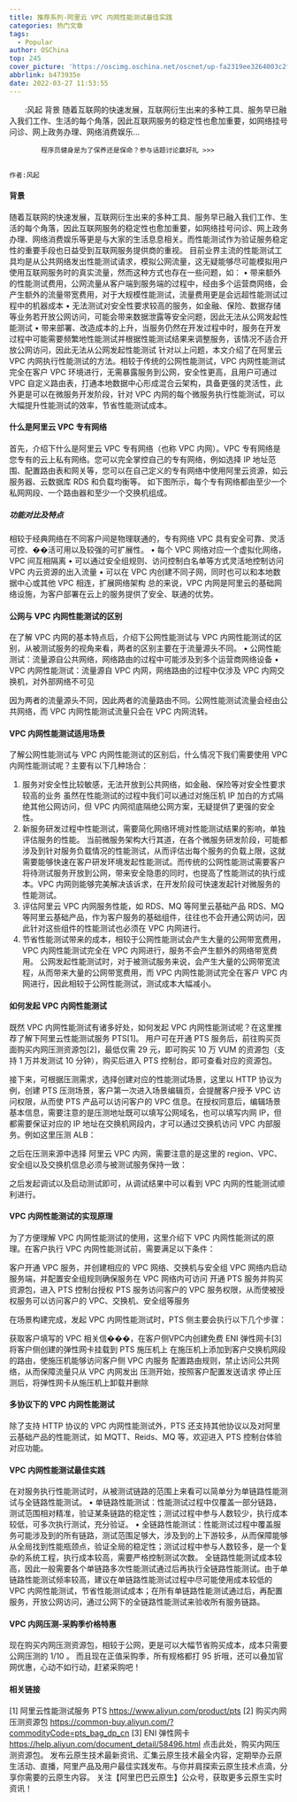 ```yaml
---
title: 推荐系列-阿里云 VPC 内网性能测试最佳实践
categories: 热门文章
tags:
  - Popular
author: OSChina
top: 245
cover_picture: 'https://oscimg.oschina.net/oscnet/up-fa2319ee3264003c2f1b4a7cbb597aae09c.png'
abbrlink: b473935e
date: 2022-03-27 11:53:55
---
```


&emsp;&emsp;:风起 背景 随着互联网的快速发展，互联网衍生出来的多种工具、服务早已融入我们工作、生活的每个角落，因此互联网服务的稳定性也愈加重要，如网络挂号问诊、网上政务办理、网络消费娱乐...
<!-- more -->

                                                                                                                    
            程序员健身是为了保养还是保命？参与话题讨论赢好礼 >>>
            
                                                                                                    作者:风起 
#### 背景 
随着互联网的快速发展，互联网衍生出来的多种工具、服务早已融入我们工作、生活的每个角落，因此互联网服务的稳定性也愈加重要，如网络挂号问诊、网上政务办理、网络消费娱乐等更是与大家的生活息息相关。而性能测试作为验证服务稳定性的重要手段也日益受到互联网服务提供商的重视。 
目前业界主流的性能测试工具均是从公共网络发出性能测试请求，模拟公网流量，这无疑能够尽可能模拟用户使用互联网服务时的真实流量，然而这种方式也存在一些问题，如： 
• 带来额外的性能测试费用，公网流量从客户端到服务端的过程中，经由多个运营商网络，会产生额外的流量带宽费用，对于大规模性能测试，流量费用更是会远超性能测试过程中的机器成本 
• 无法测试对安全性要求较高的服务，如金融、保险、数据存储等业务若开放公网访问，可能会带来数据泄露等安全问题，因此无法从公网发起性能测试 
• 带来部署、改造成本的上升，当服务仍然在开发过程中时，服务在开发过程中可能需要频繁地性能测试并根据性能测试结果来调整服务，该情况不适合开放公网访问，因此无法从公网发起性能测试 
针对以上问题，本文介绍了在阿里云 VPC 内网执行性能测试的方法。相较于传统的公网性能测试，VPC 内网性能测试完全在客户 VPC 环境进行，无需暴露服务到公网，安全性更高，且用户可通过 VPC 自定义路由表，打通本地数据中心形成混合云架构，具备更强的灵活性，此外更是可以在微服务开发阶段，针对 VPC 内网的每个微服务执行性能测试，可以大幅提升性能测试的效率，节省性能测试成本。 
#### 什么是阿里云 VPC 专有网络 
首先，介绍下什么是阿里云 VPC 专有网络（也称 VPC 内网）。VPC 专有网络是您专有的云上私有网络。您可以完全掌控自己的专有网络，例如选择 IP 地址范围、配置路由表和网关等，您可以在自己定义的专有网络中使用阿里云资源，如云服务器、云数据库 RDS 和负载均衡等。 
如下图所示，每个专有网络都由至少一个私网网段、一个路由器和至少一个交换机组成。 
 
##### 功能对比及特点 
相较于经典网络在不同客户间是物理联通的，专有网络 VPC 具有安全可靠、灵活可控、��活可用以及较强的可扩展性。 
• 每个 VPC 网络对应一个虚拟化网络，VPC 间互相隔离 
• 可以通过安全组规则、访问控制白名单等方式灵活地控制访问 VPC 内云资源的出入流量 
• 可以在 VPC 内创建不同子网，同时也可以和本地数据中心或其他 VPC 相连，扩展网络架构 
总的来说，VPC 内网是阿里云的基础网络设施，为客户部署在云上的服务提供了安全、联通的优势。 
#### 公网与 VPC 内网性能测试的区别 
在了解 VPC 内网的基本特点后，介绍下公网性能测试与 VPC 内网性能测试的区别，从被测试服务的视角来看，两者的区别主要在于流量源头不同。 
• 公网性能测试：流量源自公共网络，网络路由的过程中可能涉及到多个运营商网络设备 
• VPC 内网性能测试：流量源自 VPC 内网，网络路由的过程中仅涉及 VPC 内网交换机，对外部网络不可见 
 
因为两者的流量源头不同，因此两者的流量路由不同。公网性能测试流量会经由公共网络，而 VPC 内网性能测试流量只会在 VPC 内网流转。 
#### VPC 内网性能测试适用场景 
了解公网性能测试与 VPC 内网性能测试的区别后，什么情况下我们需要使用 VPC 内网性能测试呢？主要有以下几种场合： 
1. 服务对安全性比较敏感，无法开放到公共网络，如金融、保险等对安全性要求较高的业务 
虽然在性能测试的过程中我们可以通过对施压机 IP 加白的方式隔绝其他公网访问，但 VPC 内网彻底隔绝公网方案，无疑提供了更强的安全性。 
2. 新服务研发过程中性能测试，需要简化网络环境对性能测试结果的影响，单独评估服务的性能。 
当前微服务架构大行其道，在各个微服务研发阶段，可能都涉及到针对服务负载情况的性能测试，从而评估出每个服务的负载上限，这就需要能够快速在客户研发环境发起性能测试。而传统的公网性能测试需要客户将待测试服务开放到公网，带来安全隐患的同时，也提高了性能测试的执行成本。VPC 内网则能够完美解决该诉求，在开发阶段可快速发起针对微服务的性能测试。 
3. 评估阿里云 VPC 内网服务性能，如 RDS、MQ 等阿里云基础产品 RDS、MQ 等阿里云基础产品，作为客户服务的基础组件，往往也不会开通公网访问，因此针对这些组件的性能测试也必须在 VPC 内网进行。 
4. 节省性能测试带来的成本，相较于公网性能测试会产生大量的公网带宽费用，VPC 内网性能测试完全在 VPC 内网进行，服务不会产生额外的网络带宽费用。 
公网发起性能测试时，对于被测试服务来说，会产生大量的公网带宽流程，从而带来大量的公网带宽费用，而 VPC 内网性能测试完全在客户 VPC 内网进行，因此相较于公网性能测试，测试成本大幅减小。 
#### 如何发起 VPC 内网性能测试 
既然 VPC 内网性能测试有诸多好处，如何发起 VPC 内网性能测试呢？在这里推荐了解下阿里云性能测试服务 PTS[1]。 
用户可在开通 PTS 服务后，前往购买页面购买内网压测资源包[2]，最低仅需 29 元，即可购买 10 万 VUM 的资源包（支持 1 万并发测试 10 分钟），购买后进入 PTS 控制台，即可查看对应的资源包。 
 
接下来，可根据压测需求，选择创建对应的性能测试场景，这里以 HTTP 协议为例，创建 PTS 压测场景，客户第一次进入场景编辑页，会提醒客户授予 VPC 访问权限，从而使 PTS 产品可以访问客户的 VPC 信息。在授权同意后，编辑场景基本信息，需要注意的是压测地址既可以填写公网域名，也可以填写内网 IP，但都需要保证对应的 IP 地址在交换机网段内，才可以通过交换机访问 VPC 内部服务。例如这里压测 ALB： 
 
之后在压测来源中选择 阿里云 VPC 内网，需要注意的是这里的 region、VPC、安全组以及交换机信息必须与被测试服务保持一致： 
 
之后发起调试以及启动测试即可，从调试结果中可以看到 VPC 内网的性能测试顺利进行。 
 
#### VPC 内网性能测试的实现原理 
为了方便理解 VPC 内网性能测试的使用，这里介绍下 VPC 内网性能测试的原理。在客户执行 VPC 内网性能测试前，需要满足以下条件： 
 
 客户开通 VPC 服务，并创建相应的 VPC 网络、交换机与安全组 
 VPC 网络内启动服务端，并配置安全组规则确保服务在 VPC 网络内可访问 
 开通 PTS 服务并购买资源包，进入 PTS 控制台授权 PTS 服务访问客户的 VPC 服务权限，从而使被授权服务可以访问客户的 VPC、交换机、安全组等服务 
 
在场景构建完成，发起 VPC 内网性能测试时，PTS 侧主要会执行以下几个步骤： 
 
 获取客户填写的 VPC 相关信���，在客户侧VPC内创建免费 ENI 弹性网卡[3] 
 将客户侧创建的弹性网卡挂载到 PTS 施压机上 
 在施压机上添加到客户交换机网段的路由，使施压机能够访问客户侧 VPC 内服务 
 配置路由规则，禁止访问公共网络，从而保障流量只从 VPC 内网发出 
 压测开始，按照客户配置发送请求 
 停止压测后，将弹性网卡从施压机上卸载并删除 
 
 
#### 多协议下的 VPC 内网性能测试 
除了支持 HTTP 协议的 VPC 内网性能测试外，PTS 还支持其他协议以及对阿里云基础产品的性能测试，如 MQTT、Reids、MQ 等，欢迎进入 PTS 控制台体验对应功能。 
 
#### VPC 内网性能测试最佳实践 
在对服务执行性能测试时，从被测试链路的范围上来看可以简单分为单链路性能测试与全链路性能测试。 
• 单链路性能测试：性能测试过程中仅覆盖一部分链路，测试范围相对精准，验证某条链路的稳定性；测试过程中参与人数较少，执行成本较低，可多次执行测试，充分验证。 
• 全链路性能测试：性能测试过程中覆盖服务可能涉及到的所有链路，测试范围足够大，涉及到的上下游较多，从而保障能够从全局找到性能瓶颈点，验证全局的稳定性；测试过程中参与人数较多，是一个复杂的系统工程，执行成本较高，需要严格控制测试次数。 
全链路性能测试成本较高，因此一般需要各个单链路多次性能测试通过后再执行全链路性能测试。由于单链路性能测试频率较高，建议在单链路性能测试过程中尽可能使用成本较低的 VPC 内网性能测试，节省性能测试成本；在所有单链路性能测试通过后，再配置服务，开放公网访问，通过公网下的全链路性能测试来验收所有服务链路。 
#### VPC 内网压测-采购季价格特惠 
现在购买内网压测资源包，相较于公网，更是可以大幅节省购买成本，成本只需要公网压测的 1/10 。 
而且现在正值采购季，所有规格都打 95 折哦，还可以叠加官网优惠，心动不如行动，赶紧采购吧！ 
 
#### 相关链接 
[1] 阿里云性能测试服务 PTS 
https://www.aliyun.com/product/pts 
[2] 购买内网压测资源包 
https://common-buy.aliyun.com/?commodityCode=pts_bag_dp_cn 
[3] ENI 弹性网卡 
https://help.aliyun.com/document_detail/58496.html 
点击此处，购买内网压测资源包。 发布云原生技术最新资讯、汇集云原生技术最全内容，定期举办云原生活动、直播，阿里产品及用户最佳实践发布。与你并肩探索云原生技术点滴，分享你需要的云原生内容。 
关注【阿里巴巴云原生】公众号，获取更多云原生实时资讯！
                                        